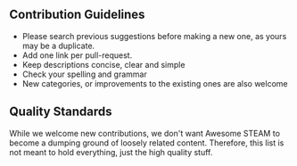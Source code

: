 ## Contribution Guidelines

- Please search previous suggestions before making a new one, as yours may be a duplicate.
- Add one link per pull-request.
- Keep descriptions concise, clear and simple
- Check your spelling and grammar
- New categories, or improvements to the existing ones are also welcome

## Quality Standards

While we welcome new contributions, we don't want Awesome STEAM to become a dumping ground of loosely related content. Therefore, this list is not meant to hold everything, just the high quality stuff.